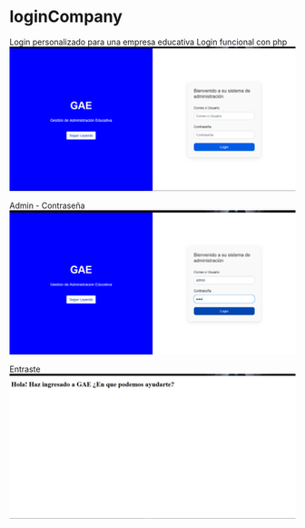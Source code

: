 # loginCompany

Login personalizado para una empresa educativa 
Login funcional con php
![Img referencia](imgReferences/1.png)

Admin - Contraseña
![Img referencia](imgReferences/2.png)

Entraste
![Img referencia](imgReferences/3.png)
